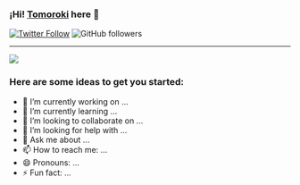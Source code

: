### ¡Hi! [Tomoroki][website] here 👋

[![Twitter Follow](https://img.shields.io/twitter/follow/_Tomoroki_?color=%231DA1F2&label=Tomoroki&logo=twitter&style=for-the-badge)](https://twitter.com/_Tomoroki_) ![GitHub followers](https://img.shields.io/github/followers/Tomoroki?color=181717&label=Tomoroki&logo=github&style=for-the-badge)

---

[<img src="https://media.giphy.com/media/gUnRTJ0zqHJRe/giphy.gif">][website]

### Here are some ideas to get you started:

- 🔭 I’m currently working on ...
- 🌱 I’m currently learning ...
- 👯 I’m looking to collaborate on ...
- 🤔 I’m looking for help with ...
- 💬 Ask me about ...
- 📫 How to reach me: ...
- 😄 Pronouns: ...
- ⚡ Fun fact: ...

<!-- LINKS -->

[website]: https://alejandro-webfreelancer.netlify.app/
